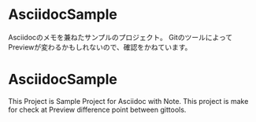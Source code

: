 # AsciidocSample
Asciidocのメモを兼ねたサンプルのプロジェクト。
GitのツールによってPreviewが変わるかもしれないので、確認をかねています。

# AsciidocSample
This Project is Sample Project for Asciidoc with Note.
This project is make for check at Preview difference point between gittools.
